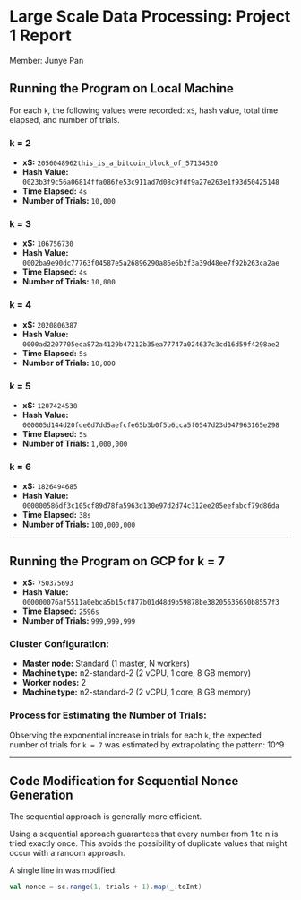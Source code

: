 # Large Scale Data Processing: Project 1 Report

Member: Junye Pan

## Running the Program on Local Machine

For each `k`, the following values were recorded: `xS`, hash value, total time elapsed, and number of trials.

### k = 2
- **xS:** `2056048962this_is_a_bitcoin_block_of_57134520`
- **Hash Value:** `0023b3f9c56a06814ffa086fe53c911ad7d08c9fdf9a27e263e1f93d50425148`
- **Time Elapsed:** `4s`
- **Number of Trials:** `10,000`

### k = 3
- **xS:** `106756730`
- **Hash Value:** `0002ba9e90dc77763f04587e5a26896290a86e6b2f3a39d48ee7f92b263ca2ae`
- **Time Elapsed:** `4s`
- **Number of Trials:** `10,000`

### k = 4
- **xS:** `2020806387`
- **Hash Value:** `0000ad2207705eda872a4129b47212b35ea77747a024637c3cd16d59f4298ae2`
- **Time Elapsed:** `5s`
- **Number of Trials:** `10,000`

### k = 5
- **xS:** `1207424538`
- **Hash Value:** `000005d144d20fde6d7dd5aefcfe65b3b0f5b6cca5f0547d23d047963165e298`
- **Time Elapsed:** `5s`
- **Number of Trials:** `1,000,000`

### k = 6
- **xS:** `1826494685`
- **Hash Value:** `000000586df3c105cf89d78fa5963d130e97d2d74c312ee205eefabcf79d86da`
- **Time Elapsed:** `38s`
- **Number of Trials:** `100,000,000`

---

## Running the Program on GCP for k = 7

- **xS:** `750375693`
- **Hash Value:** `000000076af5511a0ebca5b15cf877b01d48d9b59878be38205635650b8557f3`
- **Time Elapsed:** `2596s`
- **Number of Trials:** `999,999,999`

### Cluster Configuration:
- **Master node:** Standard (1 master, N workers)
- **Machine type:** n2-standard-2 (2 vCPU, 1 core, 8 GB memory)
- **Worker nodes:** 2
- **Machine type:** n2-standard-2 (2 vCPU, 1 core, 8 GB memory)

### Process for Estimating the Number of Trials:
Observing the exponential increase in trials for each `k`, the expected number of trials for `k = 7` was estimated by extrapolating the pattern: 10^9


---

## Code Modification for Sequential Nonce Generation

The sequential approach is generally more efficient.

Using a sequential approach guarantees that every number from 1 to n is tried exactly once. This avoids the possibility of duplicate values that might occur with a random approach. 

A single line in was modified:

```scala
val nonce = sc.range(1, trials + 1).map(_.toInt)


